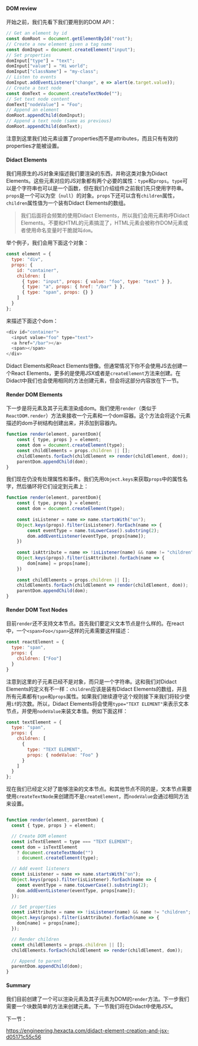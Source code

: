 #### DOM review

开始之前，我们先看下我们要用到的DOM API：

```javascript
// Get an element by id
const domRoot = document.getElementById("root");
// Create a new element given a tag name
const domInput = document.createElement("input");
// Set properties
domInput["type"] = "text";
domInput["value"] = "Hi world";
domInput["className"] = "my-class";
// Listen to events
domInput.addEventListener("change", e => alert(e.target.value));
// Create a text node
const domText = document.createTextNode("");
// Set text node content
domText["nodeValue"] = "Foo";
// Append an element
domRoot.appendChild(domInput);
// Append a text node (same as previous)
domRoot.appendChild(domText);
```

注意到这里我们给元素设置了properties而不是attributes，而且只有有效的properties才能被设置。

#### Didact Elements

我们用原生的JS对象来描述我们要渲染的东西，并称这类对象为Didact Elements。这些元素对应的JS对象都有两个必要的属性：`type`和`props`。`type`可以是个字符串也可以是一个函数，但在我们介绍组件之前我们先只使用字符串。`props`是一个可以为空（`null`）的对象。`props`下还可以含有`children`属性，`children`属性值为一个装有Didact Elements的数组。

> 我们后面将会频繁的使用Didact Elements，所以我们会用元素称呼Didact Elements。不要和HTML的元素搞混了，HTML元素会被称作DOM元素或者使用命名变量时干脆就叫`dom`。

举个例子，我们会用下面这个对象：

```javascript
const element = {
  type: "div",
  props: {
    id: "container",
    children: [
      { type: "input", props: { value: "foo", type: "text" } },
      { type: "a", props: { href: "/bar" } },
      { type: "span", props: {} }
    ]
  }
};
```

来描述下面这个dom：

```javascript
<div id="container">
  <input value="foo" type="text">
  <a href="/bar"></a>
  <span></span>
</div>
```

Didact Elements和React Elements很像。但通常情况下你不会使用JS去创建一个React Elements，更多的是使用JSX或者是`createElement`方法来创建。在Didact中我们也会使用相同的方法创建元素，但会将这部分内容放在下一节。

#### Render DOM Elements

下一步是将元素及其子元素渲染成dom。我们使用`render`（类似于`ReactDOM.render`）方法来接收一个元素和一个dom容器。这个方法会将这个元素描述的dom子树结构创建出来，并添加到容器内。

```javascript
function render(element, parentDom){
    const { type, props } = element;
    const dom = document.createElement(type);
    const childElements = props.children || [];
    childElements.forEach(childElement => render(childElement, dom));
    parentDom.appendChild(dom);
}
```

我们现在仍没有处理属性和事件。我们先用`Object.keys`来获取`props`中的属性名字，然后循环将它们设定到元素上：

```javascript
function render(element, parentDom){
    const { type, props } = element;
    const dom = document.createElement(type);
    
    const isListener = name => name.startsWith("on");
    Object.keys(props).filter(isListener).forEach(name => {
        const eventType = name.toLowerCase().substring(2);
        dom.addEventListener(eventType, props[name]);
    })
    
    const isAttribute = name => !isListener(name) && name != "children";
    Object.keys(props).filter(isAttribute).forEach(name => {
        dom[name] = props[name];
    })
    
    const childElements = props.children || [];
    childElements.forEach(childElement => render(childElement, dom));
    parentDom.appendChild(dom);
}
```

#### Render DOM Text Nodes

目前`render`还不支持文本节点。首先我们要定义文本节点是什么样的。在react中，一个`<span>Foo</span>`这样的元素需要这样描述：

```javascript
const reactElement = {
  type: "span",
  props: {
    children: ["Foo"]
  }
}
```

注意到这里的子元素已经不是对象，而只是一个字符串。这和我们对Didact Elements的定义有不一样：`children`应该是装有Didact Elements的数组，并且所有元素都有`type`和`props`属性。如果我们继续遵守这个规则接下来我们将较少使用`if`的次数。所以，Didact Elements将会使用`type="TEXT ELEMENT"`来表示文本节点，并使用`nodeValue`来装文本值。例如下面这样：

```javascript
const textElement = {
  type: "span",
  props: {
    children: [
      {
        type: "TEXT ELEMENT",
        props: { nodeValue: "Foo" }
      }
    ]
  }
};
```

现在我们已经定义好了能够渲染的文本节点。和其他节点不同的是，文本节点需要使用`createTextNode`来创建而不是`createElement`，而`nodeValue`会通过相同方法来设置。

```javascript

function render(element, parentDom) {
  const { type, props } = element;

  // Create DOM element
  const isTextElement = type === "TEXT ELEMENT";
  const dom = isTextElement
    ? document.createTextNode("")
    : document.createElement(type);

  // Add event listeners
  const isListener = name => name.startsWith("on");
  Object.keys(props).filter(isListener).forEach(name => {
    const eventType = name.toLowerCase().substring(2);
    dom.addEventListener(eventType, props[name]);
  });

  // Set properties
  const isAttribute = name => !isListener(name) && name != "children";
  Object.keys(props).filter(isAttribute).forEach(name => {
    dom[name] = props[name];
  });

  // Render children
  const childElements = props.children || [];
  childElements.forEach(childElement => render(childElement, dom));

  // Append to parent
  parentDom.appendChild(dom);
}
```

#### Summary

我们目前创建了一个可以渲染元素及其子元素为DOM的`render`方法。下一步我们需要一个块数简单的方法来创建元素。下一节我们将在Didact中使用JSX。

下一节：

https://engineering.hexacta.com/didact-element-creation-and-jsx-d05171c55c56